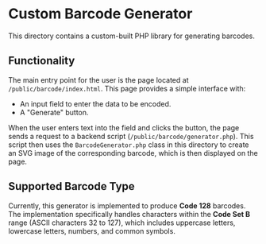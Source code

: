 # Custom Barcode Generator

This directory contains a custom-built PHP library for generating barcodes.

## Functionality

The main entry point for the user is the page located at `/public/barcode/index.html`. This page provides a simple interface with:

-   An input field to enter the data to be encoded.
-   A "Generate" button.

When the user enters text into the field and clicks the button, the page sends a request to a backend script (`/public/barcode/generator.php`). This script then uses the `BarcodeGenerator.php` class in this directory to create an SVG image of the corresponding barcode, which is then displayed on the page.

## Supported Barcode Type

Currently, this generator is implemented to produce **Code 128** barcodes. The implementation specifically handles characters within the **Code Set B** range (ASCII characters 32 to 127), which includes uppercase letters, lowercase letters, numbers, and common symbols.